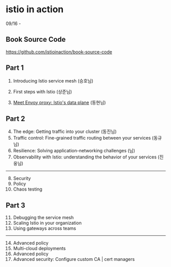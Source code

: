 # istio in action
09/16 - 

## Book Source Code
https://github.com/istioinaction/book-source-code

## Part 1
1. Introducing Istio service mesh (승호님)

2. First steps with Istio (상준님)

3. [Meet Envoy proxy: Istio's data plane](chap03) (동현님)

## Part 2
4. The edge: Getting traffic into your cluster (동진님)
5. Traffic control: Fine-grained traffic routing between your services (동규님)
6. Resilience: Solving application-networking challenges (님)
7. Observability with Istio: understanding the behavior of your services (진웅님)

--- 

8. Security
9. Policy
10. Chaos testing

## Part 3
11. Debugging the service mesh
12. Scaling Istio in your organization
13. Using gateways across teams

--- 

14. Advanced policy
15. Multi-cloud deployments
16. Advanced policy
17. Advanced security: Configure custom CA | cert managers

